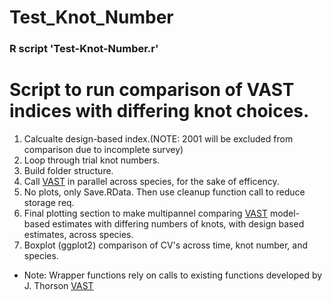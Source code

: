 # Test_Knot_Number
### R script 'Test-Knot-Number.r'

Script to run comparison of VAST indices with differing knot choices.
===============

1.  Calcualte design-based index.(NOTE: 2001 will be excluded from comparison due to incomplete survey)
2.  Loop through trial knot numbers.
3.  Build folder structure.
4.  Call [VAST](https://github.com/James-Thorson/VAST) in parallel across species, for the sake of efficency.
5.  No plots, only Save.RData. Then use cleanup function call to reduce storage req.
6.  Final plotting section to make multipannel comparing [VAST](https://github.com/James-Thorson/VAST) model-based estimates with differing numbers of knots, with design based estimates, across species. 
7.  Boxplot (ggplot2) comparison of CV's across time, knot number, and species. 

*	Note: Wrapper functions rely on calls to existing functions developed by J. Thorson [VAST](https://github.com/James-Thorson/VAST)




